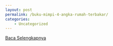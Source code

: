 ```yaml
---
layout: post
permalink: /buku-mimpi-4-angka-rumah-terbakar/
categories:
    - Uncategorized
---
```


[Baca Selengkapnya](/04)